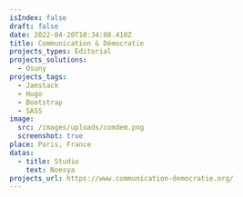 ```yaml
---
isIndex: false
draft: false
date: 2022-04-20T10:34:08.410Z
title: Communication & Démocratie
projects_types: Editorial
projects_solutions:
  - Osuny
projects_tags:
  - Jamstack
  - Hugo
  - Bootstrap
  - SASS
image:
  src: /images/uploads/comdem.png
  screenshot: true
place: Paris, France
datas:
  - title: Studio
    text: Noesya
projects_url: https://www.communication-democratie.org/
---
```

